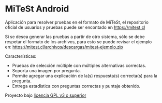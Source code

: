 MiTeSt Android
==============

Aplicación para resolver pruebas en el formato de MiTeSt, el repositorio oficial de usuarios y pruebas puede ser encontado en https://mitest.cl

Si se desea generar las pruebas a partir de otro sistema, sólo se debe respetar el formato de los archivos, para esto se puede revisar el ejemplo en: https://mitest.cl/archivos/descargas/mitest-ejemplo.zip

Características:

- Pruebas de selección múltiple con múltiples alternativas correctas.
- Soporta una imagen por pregunta.
- Permite agregar una explicación de la(s) respuesta(s) correcta(s) para la pregunta.
- Entrega estadística con preguntas correctas y puntaje obtenido.

Proyecto bajo [licencia GPL v3 o superior](https://www.gnu.org/licenses/gpl-3.0.en.html)

